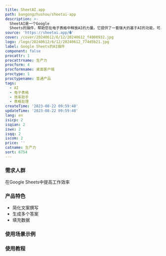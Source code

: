 ```yaml
---
title: SheetAI.app
path: bangongzhushou/sheetai-app
description: >-
  SheetAI是一个Google
  Sheets的插件，帮助您在电子表格中释放AI的力量。它提供了一套强大的基于AI的功能，可以帮助您自动化任务和生成洞察力。它包括SHEETAI_BRAIN来简化文案撰写，SHEETAI_LIST来生成多个答案，SHEETAI_FILL来填充数据等功能。
source: 'https://sheetai.app/�'
cover: /cover/20240612/6/12/20240612_f4008932.jpg
logo: /logo/20240612/6/12/20240612_774d5b21.jpg
label: Google Sheets的AI插件
component: false
procattr: 1
procattrname: 生产力
procform: 4
procformname: 桌面客户端
proctype: 1
proctypename: 普通产品
tags:
  - AI
  - 电子表格
  - 效率助手
  - 表格处理
createTime: '2023-08-22 09:59:48'
updateTime: '2023-08-22 09:59:48'
lang: en
isicp: 2
isqian: 2
iswx: 2
isqq: 2
iscom: 2
price: ''
catname: 生产力
sort: 6754
---
```




### 需求人群
在Google Sheets中提高工作效率

### 产品特色
- 简化文案撰写
- 生成多个答案
- 填充数据

### 使用场景示例


### 使用教程


  
